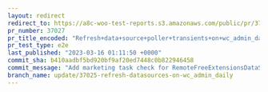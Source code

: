 ```yaml
---
layout: redirect
redirect_to: https://a8c-woo-test-reports.s3.amazonaws.com/public/pr/37027/e2e/index.html
pr_number: 37027
pr_title_encoded: "Refresh+data+source+poller+transients+on+wc_admin_daily"
pr_test_type: e2e
last_published: "2023-03-16 01:11:50 +0000"
commit_sha: b410aadbf5bd920bf9af20ed7448c0b822946458
commit_message: "Add marketing task check for RemoteFreeExtensionsDataSourcePoller"
branch_name: update/37025-refresh-datasources-on-wc_admin_daily
---
```

